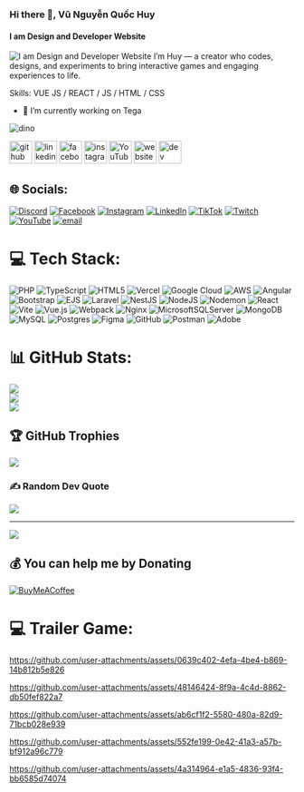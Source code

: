 ### Hi there 👋, Vũ Nguyễn Quốc Huy
#### I am Design and Developer Website 
![I am Design and Developer Website ](https://arturssmirnovs.github.io/github-profile-readme-generator/images/banner.png)
I’m Huy — a creator who codes, designs, and experiments to bring interactive games and engaging experiences to life.

Skills: VUE JS / REACT / JS / HTML / CSS

- 🔭 I’m currently working on Tega 

![dino](https://github.com/user-attachments/assets/ec5bde8a-76f6-4fc4-9494-c1c408cfff13)

[<img src='https://cdn.jsdelivr.net/npm/simple-icons@3.0.1/icons/github.svg' alt='github' height='40'>](https://github.com/huytega)  [<img src='https://cdn.jsdelivr.net/npm/simple-icons@3.0.1/icons/linkedin.svg' alt='linkedin' height='40'>](https://www.linkedin.com/in/huy-vũ-2b8a0337a//)  [<img src='https://cdn.jsdelivr.net/npm/simple-icons@3.0.1/icons/facebook.svg' alt='facebook' height='40'>](https://www.facebook.com/profile.php?id=61578278228242)  [<img src='https://cdn.jsdelivr.net/npm/simple-icons@3.0.1/icons/instagram.svg' alt='instagram' height='40'>](https://www.instagram.com/huytega/)  [<img src='https://cdn.jsdelivr.net/npm/simple-icons@3.0.1/icons/youtube.svg' alt='YouTube' height='40'>](https://www.youtube.com/channel//@HuyTega)  [<img src='https://cdn.jsdelivr.net/npm/simple-icons@3.0.1/icons/icloud.svg' alt='website' height='40'>](https://tega.com.vn/) [<img src='https://cdn.jsdelivr.net/npm/simple-icons@3.0.1/icons/dev-dot-to.svg' alt='dev' height='40'>](https://dev.to/huyvutega)    


## 🌐 Socials:
[![Discord](https://img.shields.io/badge/Discord-%237289DA.svg?logo=discord&logoColor=white)](https://discord.gg/https://discord.com/) [![Facebook](https://img.shields.io/badge/Facebook-%231877F2.svg?logo=Facebook&logoColor=white)](https://facebook.com/profile.php?id=61578278228242&locale=vi_VN) [![Instagram](https://img.shields.io/badge/Instagram-%23E4405F.svg?logo=Instagram&logoColor=white)](https://instagram.com/huytega) [![LinkedIn](https://img.shields.io/badge/LinkedIn-%230077B5.svg?logo=linkedin&logoColor=white)](https://www.linkedin.com/in/huy-v%C5%A9-2b8a0337a/) [![TikTok](https://img.shields.io/badge/TikTok-%23000000.svg?logo=TikTok&logoColor=white)](https://www.tiktok.com/@huyvutega) [![Twitch](https://img.shields.io/badge/Twitch-%239146FF.svg?logo=Twitch&logoColor=white)](https://twitch.tv/huyvutega) [![YouTube](https://img.shields.io/badge/YouTube-%23FF0000.svg?logo=YouTube&logoColor=white)](https://www.youtube.com/@HuyTega) [![email](https://img.shields.io/badge/Email-D14836?logo=gmail&logoColor=white)](mailto:vunguyenquochuy200000@gmail.com) 

# 💻 Tech Stack:
![PHP](https://img.shields.io/badge/php-%23777BB4.svg?style=for-the-badge&logo=php&logoColor=white) ![TypeScript](https://img.shields.io/badge/typescript-%23007ACC.svg?style=for-the-badge&logo=typescript&logoColor=white) ![HTML5](https://img.shields.io/badge/html5-%23E34F26.svg?style=for-the-badge&logo=html5&logoColor=white) ![Vercel](https://img.shields.io/badge/vercel-%23000000.svg?style=for-the-badge&logo=vercel&logoColor=white) ![Google Cloud](https://img.shields.io/badge/GoogleCloud-%234285F4.svg?style=for-the-badge&logo=google-cloud&logoColor=white) ![AWS](https://img.shields.io/badge/AWS-%23FF9900.svg?style=for-the-badge&logo=amazon-aws&logoColor=white) ![Angular](https://img.shields.io/badge/angular-%23DD0031.svg?style=for-the-badge&logo=angular&logoColor=white) ![Bootstrap](https://img.shields.io/badge/bootstrap-%238511FA.svg?style=for-the-badge&logo=bootstrap&logoColor=white) ![EJS](https://img.shields.io/badge/ejs-%23B4CA65.svg?style=for-the-badge&logo=ejs&logoColor=black) ![Laravel](https://img.shields.io/badge/laravel-%23FF2D20.svg?style=for-the-badge&logo=laravel&logoColor=white) ![NestJS](https://img.shields.io/badge/nestjs-%23E0234E.svg?style=for-the-badge&logo=nestjs&logoColor=white) ![NodeJS](https://img.shields.io/badge/node.js-6DA55F?style=for-the-badge&logo=node.js&logoColor=white) ![Nodemon](https://img.shields.io/badge/NODEMON-%23323330.svg?style=for-the-badge&logo=nodemon&logoColor=%BBDEAD) ![React](https://img.shields.io/badge/react-%2320232a.svg?style=for-the-badge&logo=react&logoColor=%2361DAFB) ![Vite](https://img.shields.io/badge/vite-%23646CFF.svg?style=for-the-badge&logo=vite&logoColor=white) ![Vue.js](https://img.shields.io/badge/vue.js-%2335495e.svg?style=for-the-badge&logo=vuedotjs&logoColor=%234FC08D) ![Webpack](https://img.shields.io/badge/webpack-%238DD6F9.svg?style=for-the-badge&logo=webpack&logoColor=black) ![Nginx](https://img.shields.io/badge/nginx-%23009639.svg?style=for-the-badge&logo=nginx&logoColor=white) ![MicrosoftSQLServer](https://img.shields.io/badge/Microsoft%20SQL%20Server-CC2927?style=for-the-badge&logo=microsoft%20sql%20server&logoColor=white) ![MongoDB](https://img.shields.io/badge/MongoDB-%234ea94b.svg?style=for-the-badge&logo=mongodb&logoColor=white) ![MySQL](https://img.shields.io/badge/mysql-4479A1.svg?style=for-the-badge&logo=mysql&logoColor=white) ![Postgres](https://img.shields.io/badge/postgres-%23316192.svg?style=for-the-badge&logo=postgresql&logoColor=white) ![Figma](https://img.shields.io/badge/figma-%23F24E1E.svg?style=for-the-badge&logo=figma&logoColor=white) ![GitHub](https://img.shields.io/badge/github-%23121011.svg?style=for-the-badge&logo=github&logoColor=white) ![Postman](https://img.shields.io/badge/Postman-FF6C37?style=for-the-badge&logo=postman&logoColor=white) ![Adobe](https://img.shields.io/badge/adobe-%23FF0000.svg?style=for-the-badge&logo=adobe&logoColor=white)
# 📊 GitHub Stats:
![](https://github-readme-stats.vercel.app/api?username=Huytega&theme=dark&hide_border=false&include_all_commits=false&count_private=false)<br/>
![](https://nirzak-streak-stats.vercel.app/?user=Huytega&theme=dark&hide_border=false)<br/>
![](https://github-readme-stats.vercel.app/api/top-langs/?username=Huytega&theme=dark&hide_border=false&include_all_commits=false&count_private=false&layout=compact)

## 🏆 GitHub Trophies
![](https://github-profile-trophy.vercel.app/?username=Huytega&theme=radical&no-frame=false&no-bg=false&margin-w=4)

### ✍️ Random Dev Quote
![](https://quotes-github-readme.vercel.app/api?type=horizontal&theme=radical)

---
[![](https://visitcount.itsvg.in/api?id=Huytega&icon=0&color=0)](https://visitcount.itsvg.in)

  ## 💰 You can help me by Donating
  [![BuyMeACoffee](https://img.shields.io/badge/Buy%20Me%20a%20Coffee-ffdd00?style=for-the-badge&logo=buy-me-a-coffee&logoColor=black)](https://buymeacoffee.com/vunguyenquochuy) 

  
<!-- Proudly created with GPRM ( https://gprm.itsvg.in ) -->

# 💻 Trailer Game:



https://github.com/user-attachments/assets/0639c402-4efa-4be4-b869-14b812b5e826



https://github.com/user-attachments/assets/48146424-8f9a-4c4d-8862-db50fef822a7



https://github.com/user-attachments/assets/ab6cf1f2-5580-480a-82d9-71bcb028e939




https://github.com/user-attachments/assets/552fe199-0e42-41a3-a57b-bf912a96c779



https://github.com/user-attachments/assets/4a314964-e1a5-4836-93f4-bb6585d74074


